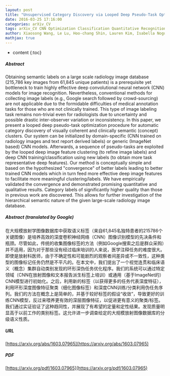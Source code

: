 ```yaml
---
layout: post
title: "Unsupervised Category Discovery via Looped Deep Pseudo-Task Optimization Using a Large Scale Radiology Image Database"
date: 2016-03-25 17:16:00
categories: arXiv_CV
tags: arXiv_CV CNN Optimization Classification Quantitative Recognition
author: Xiaosong Wang, Le Lu, Hoo-chang Shin, Lauren Kim, Isabella Nogues, Jianhua Yao, Ronald Summers
mathjax: true
---
```


* content
{:toc}

##### Abstract
Obtaining semantic labels on a large scale radiology image database (215,786 key images from 61,845 unique patients) is a prerequisite yet bottleneck to train highly effective deep convolutional neural network (CNN) models for image recognition. Nevertheless, conventional methods for collecting image labels (e.g., Google search followed by crowd-sourcing) are not applicable due to the formidable difficulties of medical annotation tasks for those who are not clinically trained. This type of image labeling task remains non-trivial even for radiologists due to uncertainty and possible drastic inter-observer variation or inconsistency. In this paper, we present a looped deep pseudo-task optimization procedure for automatic category discovery of visually coherent and clinically semantic (concept) clusters. Our system can be initialized by domain-specific (CNN trained on radiology images and text report derived labels) or generic (ImageNet based) CNN models. Afterwards, a sequence of pseudo-tasks are exploited by the looped deep image feature clustering (to refine image labels) and deep CNN training/classification using new labels (to obtain more task representative deep features). Our method is conceptually simple and based on the hypothesized "convergence" of better labels leading to better trained CNN models which in turn feed more effective deep image features to facilitate more meaningful clustering/labels. We have empirically validated the convergence and demonstrated promising quantitative and qualitative results. Category labels of significantly higher quality than those in previous work are discovered. This allows for further investigation of the hierarchical semantic nature of the given large-scale radiology image database.

##### Abstract (translated by Google)
在大规模放射学图像数据库中获取语义标签（来自61,845名独特患者的215786个关键图像）是培养高效的深度卷积神经网络（CNN）图像识别模型的先决条件和瓶颈。尽管如此，传统的收集图像标签的方法（例如Google搜索之后是群众采购）并不适用，因为对于那些没有经过临床培训的人来说，医学注释任务的难度很大。即使是放射科医师，由于不确定性和可能剧烈的观察者间差异或不一致性，这种类型的图像标记任务仍然是不平凡的。在本文中，我们提出了一个视觉连贯和临床语义（概念）集群自动类别发现的环形深伪任务优化程序。我们的系统可以通过特定领域（CNN在放射图像和文本报告派生标签上培训）或通用（基于ImageNet的）CNN模型进行初始化。之后，利用新的标签（以获得更多的任务代表深度特征），利用环形深度图像特征聚类（细化图像标签）和深度CNN训练/分类利用伪任务序列。我们的方法在概念上是简单的，并基于较好标签的假设“收敛”，导致更好的训练CNN模型，反过来喂养更有效的深层图像特征，以促进更有意义的聚类/标签。我们通过实证验证了这种趋同性，并展现了有希望的定量和定性结果。发现质量明显高于以前工作的类别标签。这允许进一步调查给定的大规模放射图像数据库的分级语义性质。

##### URL
[https://arxiv.org/abs/1603.07965](https://arxiv.org/abs/1603.07965)

##### PDF
[https://arxiv.org/pdf/1603.07965](https://arxiv.org/pdf/1603.07965)


